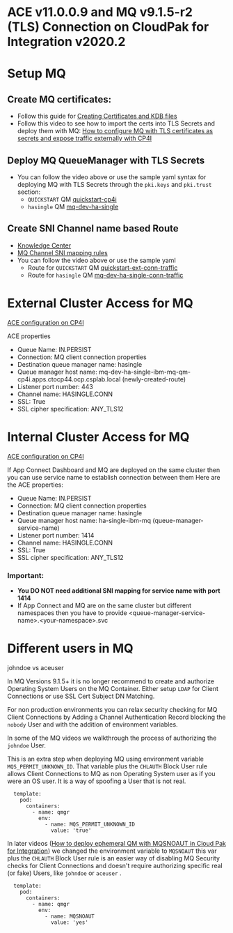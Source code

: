 # ACE v11.0.0.9 and MQ v9.1.5-r2 (TLS) Connection on CloudPak for Integration v2020.2

# Setup MQ

## Create MQ certificates: 
- Follow this guide for [Creating Certificates and KDB files](<./Create KDB.md>)
- Follow this video to see how to import the certs into TLS Secrets and deploy them with MQ: [How to configure MQ with TLS certificates as secrets and expose traffic externally with CP4I](https://www.youtube.com/watch?v=R0RZEL4jiUI)

## Deploy MQ QueueManager with TLS Secrets

- You can follow the video above or use the sample yaml syntax for deploying MQ with TLS Secrets through the `pki.keys` and `pki.trust`  section:
    -  `QUICKSTART` QM [quickstart-cp4i](<./quickstart-cp4i.yaml>)
    -  `hasingle` QM [mq-dev-ha-single](<./mq-dev-ha-single.yaml>)

## Create SNI Channel name based Route

- [Knowledge Center](https://www.ibm.com/support/knowledgecenter/SSFKSJ_9.2.0/com.ibm.mq.ctr.doc/cc_conn_qm_openshift.htm)
- [MQ Channel SNI mapping rules](https://www.ibm.com/support/pages/ibm-websphere-mq-how-does-mq-provide-multiple-certificates-certlabl-capability)
- You can follow the video above or use the sample yaml
    - Route for `QUICKSTART` QM [quickstart-ext-conn-traffic](<./quickstart-ext-conn-traffic.yaml>)
    - Route for `hasingle` QM [mq-dev-ha-single-conn-traffic](<./mq-dev-ha-single-conn-traffic.yaml>)




# External Cluster Access for MQ

[ACE configuration on CP4I](https://www.youtube.com/watch?v=4zYoLk1drtY)

ACE properties
<ul>
<li> Queue Name: IN.PERSIST </li>
<li> Connection: MQ client connection properties </li>
<li> Destination queue manager name: hasingle </li>
<li> Queue manager host name: mq-dev-ha-single-ibm-mq-qm-cp4i.apps.ctocp44.ocp.csplab.local (newly-created-route) </li>
<li> Listener port number: 443 </li>
<li> Channel name: HASINGLE.CONN </li>
<li> SSL: True </li>
<li> SSL cipher specification: ANY_TLS12 </li> 
</ul>

# Internal Cluster Access for MQ

[ACE configuration on CP4I](https://www.youtube.com/watch?v=4zYoLk1drtY)

If App Connect Dashboard and MQ are deployed on the same cluster then you can use service name to establish connection between them
Here are the ACE properties: <br/>
<ul>
<li> Queue Name: IN.PERSIST </li>
<li> Connection: MQ client connection properties </li>
<li> Destination queue manager name: hasingle </li>
<li> Queue manager host name: ha-single-ibm-mq (queue-manager-service-name) </li>
<li> Listener port number: 1414 </li>
<li> Channel name: HASINGLE.CONN </li>
<li> SSL: True </li>
<li> SSL cipher specification: ANY_TLS12 </li> 
</ul>

### Important:
 * **You DO NOT need additional SNI mapping for service name with port 1414**
 * If App Connect and MQ are on the same cluster but different namespaces then you have to provide \<queue-manager-service-name\>.\<your-namespace\>.svc

# Different users in MQ
johndoe vs aceuser

In MQ Versions 9.1.5+ it is no longer recommend to create and authorize Operating System Users on the MQ Container. Either setup `LDAP` for Client Connections or use SSL Cert Subject DN Matching. 

For non production environments you can relax security checking for MQ Client Connections by Adding a Channel Authentication Record blocking the `nobody` User and with the addition of environment variables.

In some of the MQ videos we walkthrough the process of authorizing the `johndoe` User.

This is an extra step when deploying MQ using environment variable `MQS_PERMIT_UNKNOWN_ID`. That variable plus the `CHLAUTH` Block User rule allows Client Connections to MQ as non Operating System user as if you were an OS user. It is a way of spoofing a User that is not real.

```
  template:
    pod:
      containers:
        - name: qmgr
          env:
            - name: MQS_PERMIT_UNKNOWN_ID
              value: 'true'
```              

In later videos ([How to deploy ephemeral QM with MQSNOAUT in Cloud Pak for Integration](https://www.youtube.com/watch?v=9XKJvadu_wQ)) we changed the environment variable to `MQSNOAUT` this var plus the `CHLAUTH` Block User rule is an easier way of disabling MQ Security checks for Client Connections and doesn't require authorizing specific real (or fake) Users, like  `johndoe` or `aceuser` .
```
  template:
    pod:
      containers:
        - name: qmgr
          env:
            - name: MQSNOAUT
              value: 'yes'
```
